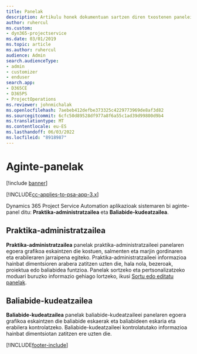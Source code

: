 ```yaml
---
title: Panelak
description: Artikulu honek dokumentuan sartzen diren txostenen panelei buruzko informazioa eskaintzen du Dynamics 365 Project Service Automation.
author: ruhercul
ms.custom:
- dyn365-projectservice
ms.date: 03/01/2019
ms.topic: article
ms.author: ruhercul
audience: Admin
search.audienceType:
- admin
- customizer
- enduser
search.app:
- D365CE
- D365PS
- ProjectOperations
ms.reviewer: johnmichalak
ms.openlocfilehash: 7aebeb412defbe373325c4229773969de8af3d82
ms.sourcegitcommit: 6cfc50d89528df977a8f6a55c1ad39d99800d9b4
ms.translationtype: MT
ms.contentlocale: eu-ES
ms.lasthandoff: 06/03/2022
ms.locfileid: "8918987"
---
```

# <a name="dashboards"></a>Aginte-panelak

[!include [banner](../includes/psa-now-project-operations.md)]

[!INCLUDE[cc-applies-to-psa-app-3.x](../includes/cc-applies-to-psa-app-3x.md)]

Dynamics 365 Project Service Automation aplikazioak sistemaren bi aginte-panel ditu: **Praktika-administratzailea** eta **Baliabide-kudeatzailea**.

## <a name="practice-manager"></a>Praktika-administratzailea 

**Praktika-administratzailea** panelak praktika-administratzaileei panelaren egoera grafikoa eskaintzen die kostuen, salmenten eta marjin gordinaren eta erabileraren jarraipena egiteko. Praktika-administratzaileei informazioa hainbat dimentsioren arabera zatitzen uzten die, hala nola, bezeroak, proiektua edo baliabidea funtzioa. Panelak sortzeko eta pertsonalizatzeko moduari buruzko informazio gehiago lortzeko, ikusi [Sortu edo editatu panelak](/dynamics365/customerengagement/on-premises/customize/create-edit-dashboards).

## <a name="resource-manager"></a>Baliabide-kudeatzailea 

**Baliabide-kudeatzailea** panelak baliabide-kudeatzaileei panelaren egoera grafikoa eskaintzen die baliabide eskaerak eta baliabideen eskaria eta erabilera kontrolatzeko. Baliabide-kudeatzaileei kontrolatutako informazioa hainbat dimentsiotan zatitzen ere uzten die.


[!INCLUDE[footer-include](../includes/footer-banner.md)]
